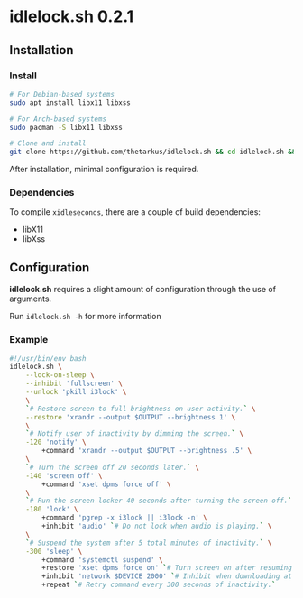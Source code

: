 # idlelock.sh 0.2.1


## Installation

### Install
```sh
# For Debian-based systems
sudo apt install libx11 libxss

# For Arch-based systems
sudo pacman -S libx11 libxss

# Clone and install
git clone https://github.com/thetarkus/idlelock.sh && cd idlelock.sh && make && sudo make install
```
After installation, minimal configuration is required.

### Dependencies
To compile `xidleseconds`, there are a couple of build dependencies:
* libX11
* libXss

## Configuration
**idlelock.sh** requires a slight amount of configuration through the use of arguments.

Run `idlelock.sh -h` for more information

### Example
```sh
#!/usr/bin/env bash
idlelock.sh \
	--lock-on-sleep \
	--inhibit 'fullscreen' \
	--unlock 'pkill i3lock' \
	\
	`# Restore screen to full brightness on user activity.` \
	--restore 'xrandr --output $OUTPUT --brightness 1' \
	\
	`# Notify user of inactivity by dimming the screen.` \
	-120 'notify' \
		+command 'xrandr --output $OUTPUT --brightness .5' \
	\
	`# Turn the screen off 20 seconds later.` \
	-140 'screen off' \
		+command 'xset dpms force off' \
	\
	`# Run the screen locker 40 seconds after turning the screen off.` \
	-180 'lock' \
		+command 'pgrep -x i3lock || i3lock -n' \
		+inhibit 'audio' `# Do not lock when audio is playing.` \
	\
	`# Suspend the system after 5 total minutes of inactivity.` \
	-300 'sleep' \
		+command 'systemctl suspend' \
		+restore 'xset dpms force on' `# Turn screen on after resuming from sleep.` \
		+inhibit 'network $DEVICE 2000' `# Inhibit when downloading at 2Mbps.` \
		+repeat `# Retry command every 300 seconds of inactivity.`
```

